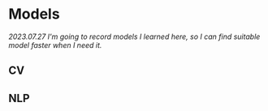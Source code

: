 # Models
*2023.07.27*
*I'm going to record models I learned here, so I can find suitable model faster when I need it.*

## CV

## NLP